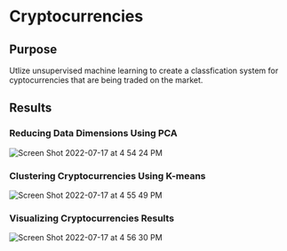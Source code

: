 # Cryptocurrencies

## Purpose 

Utlize unsupervised machine learning to create a classfication system for cyptocurrencies that are being traded on the market.  

## Results

### Reducing Data Dimensions Using PCA

![Screen Shot 2022-07-17 at 4 54 24 PM](https://user-images.githubusercontent.com/99801608/179424373-1a16d056-32b6-453a-a498-3aab7887412e.png)

### Clustering Cryptocurrencies Using K-means

![Screen Shot 2022-07-17 at 4 55 49 PM](https://user-images.githubusercontent.com/99801608/179424412-804be658-8f8e-412c-b30e-cb3dd4de8c06.png)

### Visualizing Cryptocurrencies Results

![Screen Shot 2022-07-17 at 4 56 30 PM](https://user-images.githubusercontent.com/99801608/179424430-0bfd763f-c154-494a-a169-8e48ff686f9d.png)

### 
